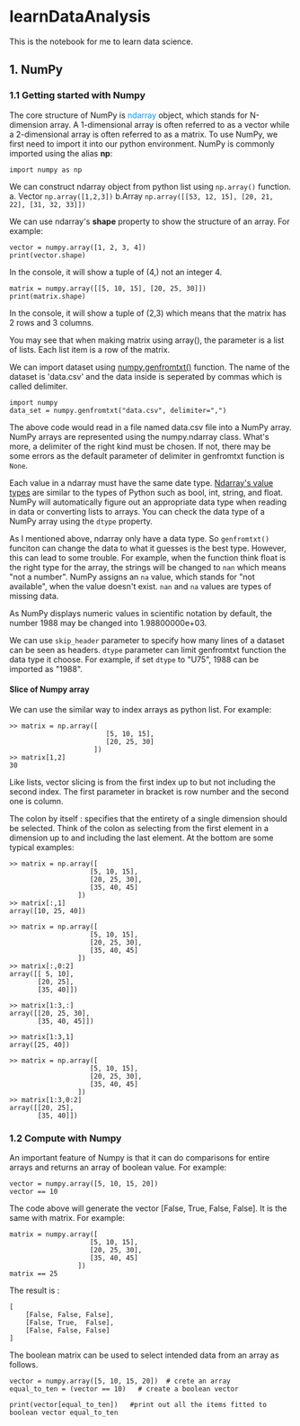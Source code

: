 # learnDataAnalysis
This is the notebook for me to learn data science.
## 1. NumPy

### 1.1 Getting started with Numpy
The core structure of NumPy is <font color=#0099ff>ndarray</font> object, which stands for N-dimension array. A 1-dimensional array is often referred to as a vector while a 2-dimensional array is often referred to as a matrix. 
To use NumPy, we first need to import it into our python environment. NumPy is commonly imported using the alias **np**:

`import numpy as np`

We can construct ndarray object from python list using `np.array()` function. a. Vector `np.array([1,2,3])` b.Array `np.array([[53, 12, 15], [20, 21, 22], [31, 32, 33]])`

We can use ndarray's **shape** property to show the structure of an array. For example:

```
vector = numpy.array([1, 2, 3, 4])
print(vector.shape)
```

In the console, it will show a tuple of (4,) not an integer 4. 

```
matrix = numpy.array([[5, 10, 15], [20, 25, 30]])
print(matrix.shape)
```

In the console, it will show a tuple of (2,3) which means that the matrix has 2 rows and 3 columns. 

You may see that when making matrix using array(), the parameter is a list of lists. Each list item is a row of the matrix.

We can import dataset using [numpy.genfromtxt()](http://docs.scipy.org/doc/numpy-1.10.0/reference/generated/numpy.genfromtxt.html) function.
The name of the dataset is 'data.csv' and the data inside is seperated by commas which is called delimiter.
```
import numpy
data_set = numpy.genfromtxt("data.csv", delimiter=",")
```

The above code would read in a file named data.csv file into a NumPy array. NumPy arrays are represented using the numpy.ndarray class. What's more, a delimiter of the right kind must be chosen. If not, there may be some errors as the default parameter of delimiter in genfromtxt function is `None`.

Each value in a ndarray must have the same date type. [Ndarray's value types](http://docs.scipy.org/doc/numpy-1.10.1/user/basics.types.html) are similar to the types of Python such as bool, int, string, and float.
NumPy will automatically figure out an appropriate data type when reading in data or converting lists to arrays. You can check the data type of a NumPy array using the `dtype` property.

As I mentioned above, ndarray only have a data type. So `genfromtxt()` funciton can change the data to what it guesses is the best type. However, this can lead to some trouble. For example, when the function think float is the right type for the array, the strings will be changed to `nan` which means "not a number". NumPy assigns an `na` value, which stands for "not available", when the value doesn't exist. `nan` and `na` values are types of missing data. 

As NumPy displays numeric values in scientific notation by default, the number 1988 may be changed into 1.98800000e+03.

We can use `skip_header` parameter to specify how many lines of a dataset can be seen as headers. `dtype` parameter can limit genfromtxt function the data type it choose. For example, if set `dtype` to "U75", 1988 can be imported as "1988".

#### Slice of Numpy array
We can use the similar way to index arrays as python list. For example:
```
>> matrix = np.array([
                        [5, 10, 15], 
                        [20, 25, 30]
                     ])
>> matrix[1,2]
30
```
Like lists, vector slicing is from the first index up to but not including the second index. The first parameter in bracket is row number and the second one is column. 

The colon by itself : specifies that the entirety of a single dimension should be selected. Think of the colon as selecting from the first element in a dimension up to and including the last element. At the bottom are some typical examples:
```
>> matrix = np.array([
                    [5, 10, 15], 
                    [20, 25, 30],
                    [35, 40, 45]
                 ])
>> matrix[:,1]
array([10, 25, 40])
```

```
>> matrix = np.array([
                    [5, 10, 15], 
                    [20, 25, 30],
                    [35, 40, 45]
                 ])
>> matrix[:,0:2]
array([[ 5, 10],
       [20, 25],
       [35, 40]])
```
```
>> matrix[1:3,:]
array([[20, 25, 30],
       [35, 40, 45]])
```
```
>> matrix[1:3,1]
array([25, 40])
```
```
>> matrix = np.array([
                    [5, 10, 15], 
                    [20, 25, 30],
                    [35, 40, 45]
                 ])
>> matrix[1:3,0:2]
array([[20, 25],
       [35, 40]])
```

### 1.2 Compute with Numpy
An important feature of Numpy is that it can do comparisons for entire arrays and returns an array of boolean value. For example:
```
vector = numpy.array([5, 10, 15, 20])
vector == 10
```
The code above will generate the vector \[False, True, False, False\].
It is the same with matrix. For example:
```
matrix = numpy.array([
                    [5, 10, 15], 
                    [20, 25, 30],
                    [35, 40, 45]
                 ])
matrix == 25
```
The result is :
```
[
    [False, False, False], 
    [False, True,  False],
    [False, False, False]
]
```

The boolean matrix can be used to select intended data from an array as follows. 
```
vector = numpy.array([5, 10, 15, 20])  # crete an array
equal_to_ten = (vector == 10)   # create a boolean vector

print(vector[equal_to_ten])   #print out all the items fitted to boolean vector equal_to_ten
```
